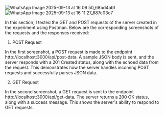 ![WhatsApp Image 2025-09-13 at 16 09 50_68bd4ab1](https://github.com/user-attachments/assets/b1ac782c-5103-46aa-9dfa-b54f60ec4c51)
![WhatsApp Image 2025-09-13 at 16 11 27_887e03c7](https://github.com/user-attachments/assets/300729a2-ddfb-4bb4-9afe-60ae8d98b601)

In this section, I tested the GET and POST requests of the server created in the experiment using Postman. Below are the corresponding screenshots of the requests and the responses received:

1. POST Request

In the first screenshot, a POST request is made to the endpoint http://localhost:3000/api/post-data. A sample JSON body is sent, and the server responds with a 201 Created status, along with the echoed data from the request. This demonstrates how the server handles incoming POST requests and successfully parses JSON data.

2. GET Request

In the second screenshot, a GET request is sent to the endpoint http://localhost:3000/api/get-data. The server returns a 200 OK status, along with a success message. This shows the server's ability to respond to GET requests.
